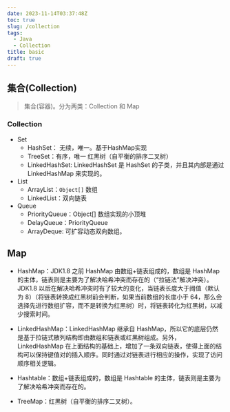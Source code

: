 ```yaml
---
date: 2023-11-14T03:37:48Z
toc: true
slug: /collection
tags:
  - Java
  - Collection
title: basic
draft: true
---
```



## 集合(Collection)

> 集合(容器)。分为两类：Collection 和 Map

### Collection
- Set
  - HashSet： 无续，唯一。基于HashMap实现
  - TreeSet：有序，唯一 红黑树（自平衡的排序二叉树）
  - LinkedHashSet: LinkedHashSet 是 HashSet 的子类，并且其内部是通过 LinkedHashMap 来实现的。
- List
  - ArrayList：`Object[]` 数组
  - LinkedList：双向链表
- Queue
  - PriorityQueue：Object[] 数组实现的小顶堆
  - DelayQueue：PriorityQueue
  - ArrayDeque: 可扩容动态双向数组。


## Map

- HashMap：JDK1.8 之前 HashMap 由数组+链表组成的，数组是 HashMap 的主体，链表则是主要为了解决哈希冲突而存在的（“拉链法”解决冲突）。JDK1.8 以后在解决哈希冲突时有了较大的变化，当链表长度大于阈值（默认为 8）（将链表转换成红黑树前会判断，如果当前数组的长度小于 64，那么会选择先进行数组扩容，而不是转换为红黑树）时，将链表转化为红黑树，以减少搜索时间。

- LinkedHashMap：LinkedHashMap 继承自 HashMap，所以它的底层仍然是基于拉链式散列结构即由数组和链表或红黑树组成。另外，LinkedHashMap 在上面结构的基础上，增加了一条双向链表，使得上面的结构可以保持键值对的插入顺序。同时通过对链表进行相应的操作，实现了访问顺序相关逻辑。
- Hashtable：数组+链表组成的，数组是 Hashtable 的主体，链表则是主要为了解决哈希冲突而存在的。
- TreeMap：红黑树（自平衡的排序二叉树）。